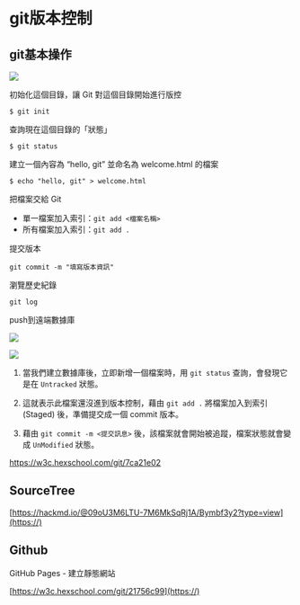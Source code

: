 # git版本控制

## git基本操作
![](https://i.imgur.com/6L7DTfF.png)

初始化這個目錄，讓 Git 對這個目錄開始進行版控

```$ git init ```

查詢現在這個目錄的「狀態」

```$ git status```

建立一個內容為 “hello, git” 並命名為 welcome.html 的檔案

```$ echo "hello, git" > welcome.html```

把檔案交給 Git
* 單一檔案加入索引：```git add <檔案名稱>```
* 所有檔案加入索引：```git add .```

提交版本

```git commit -m "填寫版本資訊"```

瀏覽歷史紀錄

```git log```

push到遠端數據庫

![](https://i.imgur.com/UFtEQul.png)


![](https://i.imgur.com/zBqRbny.png)
1. 當我們建立數據庫後，立即新增一個檔案時，用 ```git status``` 查詢，會發現它是在 ```Untracked``` 狀態。

1. 這就表示此檔案還沒進到版本控制，藉由 ```git add .``` 將檔案加入到索引 (Staged) 後，準備提交成一個 commit 版本。

1. 藉由 ```git commit -m <提交訊息>``` 後，該檔案就會開始被追蹤，檔案狀態就會變成 ```UnModified``` 狀態。

https://w3c.hexschool.com/git/7ca21e02

## SourceTree
[https://hackmd.io/@09oU3M6LTU-7M6MkSqRj1A/Bymbf3y2?type=view](https://)

## Github
GitHub Pages - 建立靜態網站

[https://w3c.hexschool.com/git/21756c99](https://)
